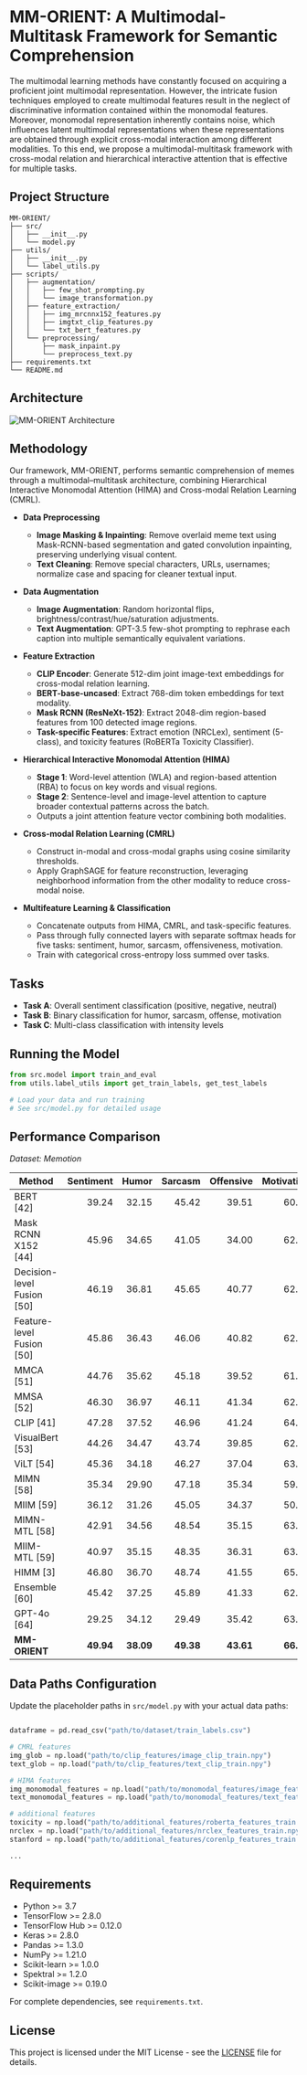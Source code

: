 # MM-ORIENT: A Multimodal-Multitask Framework for Semantic Comprehension

The multimodal learning methods have constantly focused on acquiring a proficient joint multimodal representation. However, the intricate fusion techniques employed to create multimodal features result in the neglect of discriminative information contained within the monomodal features. Moreover, monomodal representation inherently contains noise, which influences latent multimodal representations when these representations are obtained through explicit cross-modal interaction among different modalities. To this end, we propose a multimodal-multitask framework with cross-modal relation and hierarchical interactive attention that is effective for multiple tasks.

## Project Structure

```
MM-ORIENT/
├── src/                               
│   ├── __init__.py                    
│   └── model.py                       
├── utils/                             
│   ├── __init__.py                    
│   └── label_utils.py                 
├── scripts/                           
│   ├── augmentation/                  
│   │   ├── few_shot_prompting.py
│   │   └── image_transformation.py
│   ├── feature_extraction/            
│   │   ├── img_mrcnnx152_features.py
│   │   ├── imgtxt_clip_features.py
│   │   └── txt_bert_features.py
│   └── preprocessing/                 
│       ├── mask_inpaint.py
│       └── preprocess_text.py
├── requirements.txt                   
└── README.md                          
```


## Architecture

![MM-ORIENT Architecture](docs/assets/fig.jpg)


## Methodology

Our framework, MM-ORIENT, performs semantic comprehension of memes through a multimodal–multitask architecture, combining Hierarchical Interactive Monomodal Attention (HIMA) and Cross-modal Relation Learning (CMRL).

- **Data Preprocessing**
  - **Image Masking & Inpainting**: Remove overlaid meme text using Mask-RCNN-based segmentation and gated convolution inpainting, preserving underlying visual content.
  - **Text Cleaning**: Remove special characters, URLs, usernames; normalize case and spacing for cleaner textual input.

- **Data Augmentation**
  - **Image Augmentation**: Random horizontal flips, brightness/contrast/hue/saturation adjustments.
  - **Text Augmentation**: GPT-3.5 few-shot prompting to rephrase each caption into multiple semantically equivalent variations.

- **Feature Extraction**
  - **CLIP Encoder**: Generate 512-dim joint image-text embeddings for cross-modal relation learning.
  - **BERT-base-uncased**: Extract 768-dim token embeddings for text modality.
  - **Mask RCNN (ResNeXt-152)**: Extract 2048-dim region-based features from 100 detected image regions.
  - **Task-specific Features**: Extract emotion (NRCLex), sentiment (5-class), and toxicity features (RoBERTa Toxicity Classifier).

- **Hierarchical Interactive Monomodal Attention (HIMA)**
  - **Stage 1**: Word-level attention (WLA) and region-based attention (RBA) to focus on key words and visual regions.
  - **Stage 2**: Sentence-level and image-level attention to capture broader contextual patterns across the batch.
  - Outputs a joint attention feature vector combining both modalities.

- **Cross-modal Relation Learning (CMRL)**
  - Construct in-modal and cross-modal graphs using cosine similarity thresholds.
  - Apply GraphSAGE for feature reconstruction, leveraging neighborhood information from the other modality to reduce cross-modal noise.

- **Multifeature Learning & Classification**
  - Concatenate outputs from HIMA, CMRL, and task-specific features.
  - Pass through fully connected layers with separate softmax heads for five tasks: sentiment, humor, sarcasm, offensiveness, motivation.
  - Train with categorical cross-entropy loss summed over tasks.


 
## Tasks

- **Task A**: Overall sentiment classification (positive, negative, neutral)
- **Task B**: Binary classification for humor, sarcasm, offense, motivation
- **Task C**: Multi-class classification with intensity levels



## Running the Model
```python
from src.model import train_and_eval
from utils.label_utils import get_train_labels, get_test_labels

# Load your data and run training
# See src/model.py for detailed usage
```


## Performance Comparison

*Dataset: Memotion*

| Method | Sentiment | Humor | Sarcasm | Offensive | Motivation |
|---|---:|---:|---:|---:|---:|
| BERT [42] | 39.24 | 32.15 | 45.42 | 39.51 | 60.15 |
| Mask RCNN X152 [44] | 45.96 | 34.65 | 41.05 | 34.00 | 62.23 |
| Decision-level Fusion [50] | 46.19 | 36.81 | 45.65 | 40.77 | 62.66 |
| Feature-level Fusion [50] | 45.86 | 36.43 | 46.06 | 40.82 | 62.51 |
| MMCA [51] | 44.76 | 35.62 | 45.18 | 39.52 | 61.33 |
| MMSA [52] | 46.30 | 36.97 | 46.11 | 41.34 | 62.89 |
| CLIP [41] | 47.28 | 37.52 | 46.96 | 41.24 | 64.58 |
| VisualBert [53] | 44.26 | 34.47 | 43.74 | 39.85 | 62.44 |
| ViLT [54] | 45.36 | 34.18 | 46.27 | 37.04 | 63.28 |
| MIMN [58] | 35.34 | 29.90 | 47.18 | 35.34 | 59.61 |
| MIIM [59] | 36.12 | 31.26 | 45.05 | 34.37 | 50.29 |
| MIMN-MTL [58] | 42.91 | 34.56 | 48.54 | 35.15 | 63.11 |
| MIIM-MTL [59] | 40.97 | 35.15 | 48.35 | 36.31 | 63.30 |
| HIMM [3] | 46.80 | 36.70 | 48.74 | 41.55 | 65.05 |
| Ensemble [60] | 45.42 | 37.25 | 45.89 | 41.33 | 62.87 |
| GPT-4o [64] | 29.25 | 34.12 | 29.49 | 35.42 | 63.88 |
| **MM-ORIENT** | **49.94** | **38.09** | **49.38** | **43.61** | **66.41** |


## Data Paths Configuration

Update the placeholder paths in `src/model.py` with your actual data paths:

```python

dataframe = pd.read_csv("path/to/dataset/train_labels.csv")

# CMRL features
img_glob = np.load("path/to/clip_features/image_clip_train.npy")
text_glob = np.load("path/to/clip_features/text_clip_train.npy")

# HIMA features
img_monomodal_features = np.load("path/to/monomodal_features/image_features_train.npy")
text_monomodal_features = np.load("path/to/monomodal_features/text_features_train.npy")

# additional features
toxicity = np.load("path/to/additional_features/roberta_features_train.npy")
nrclex = np.load("path/to/additional_features/nrclex_features_train.npy")
stanford = np.load("path/to/additional_features/corenlp_features_train.npy")

...

```


## Requirements

- Python >= 3.7
- TensorFlow >= 2.8.0
- TensorFlow Hub >= 0.12.0
- Keras >= 2.8.0
- Pandas >= 1.3.0
- NumPy >= 1.21.0
- Scikit-learn >= 1.0.0
- Spektral >= 1.2.0
- Scikit-image >= 0.19.0

For complete dependencies, see `requirements.txt`.

## License

This project is licensed under the MIT License - see the [LICENSE](LICENSE) file for details.
